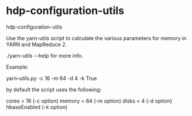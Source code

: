 hdp-configuration-utils
=================

hdp-configuration-utils

Use the yarn-utils script to calculate the various parameters for memory in YARN
and MapReduce 2. 

./yarn-utils --help for more info.

Example:

yarn-utils.py -c 16 -m 64 -d 4 -k True


by default the script uses the following:

cores = 16 (-c option)
memory = 64 (-m option)
disks = 4 (-d option)
hbaseEnabled (-k option)
